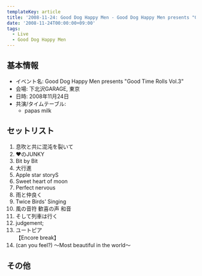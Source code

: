 ```yaml
---
templateKey: article
title: '2008-11-24: Good Dog Happy Men - Good Dog Happy Men presents "Good Time Rolls Vol.3" at 下北沢GARAGE'
date: '2008-11-24T00:00:00+09:00'
tags:
  - Live
  - Good Dog Happy Men
---
```

## 基本情報

* イベント名: Good Dog Happy Men presents "Good Time Rolls Vol.3"
* 会場: 下北沢GARAGE, 東京
* 日時: 2008年11月24日
* 共演/タイムテーブル:
  * papas milk

## セットリスト

1. 息吹と共に混沌を裂いて
1. ♥のJUNKY
1. Bit by Bit
1. 大行進
1. Apple star storyS
1. Sweet heart of moon
1. Perfect nervous
1. 雨と仲良く
1. Twice Birds' Singing
1. 風の音符 歓喜の声 和音
1. そして列車は行く
1. judgement;
1. ユートピア<br>
   【Encore break】
1. (can you feel?) ～Most beautiful in the world～

## その他

